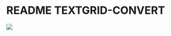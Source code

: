 # README TEXTGRID-CONVERT

![](https://github.com/patrickschu/textgrid-convert/workflows/Python%20package/badge.svg)
